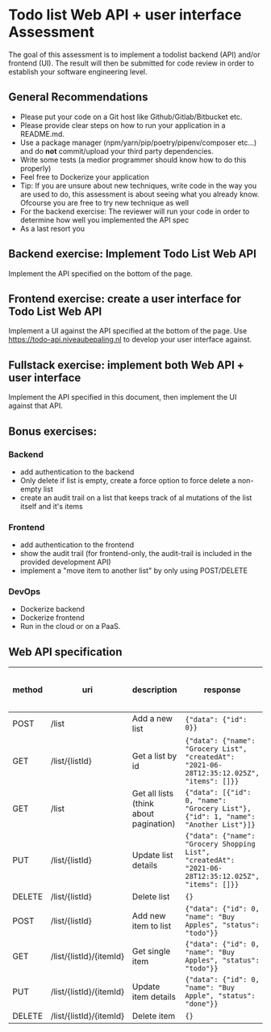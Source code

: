 # Todo list Web API + user interface Assessment

The goal of this assessment is to implement a todolist backend (API) and/or frontend (UI). The result will then be submitted for code review in order to establish your software engineering level.

## General Recommendations

- Please put your code on a Git host like Github/Gitlab/Bitbucket etc.
- Please provide clear steps on how to run your application in a README.md. 
- Use a package manager (npm/yarn/pip/poetry/pipenv/composer etc...) and do **not** commit/upload your third party dependencies. 
- Write some tests (a medior programmer should know how to do this properly)
- Feel free to Dockerize your application
- Tip: If you are unsure about new techniques, write code in the way you are used to do, this assessment is about seeing what you already know. Ofcourse you are free to try new technique as well
- For the backend exercise: The reviewer will run your code in order to determine how well you implemented the API spec
- As a last resort you

## Backend exercise: Implement Todo List Web API

Implement the API specified on the bottom of the page.

## Frontend exercise: create a user interface for Todo List Web API

Implement a UI against the API specified at the bottom of the page.
Use https://todo-api.niveaubepaling.nl to develop your user interface against.

## Fullstack exercise: implement both Web API + user interface

Implement the API specified in this document, then implement the UI against that API.

## Bonus exercises:

### Backend
- add authentication to the backend
- Only delete if list is empty, create a force option to force delete a non-empty list
- create an audit trail on a list that keeps track of al mutations of the list itself and it's items

### Frontend
- add authentication to the frontend
- show the audit trail (for frontend-only, the audit-trail is included in the provided development API)
- implement a "move item to another list" by only using POST/DELETE

### DevOps
- Dockerize backend
- Dockerize frontend
- Run in the cloud or on a PaaS.

## Web API specification

| method | uri                     | description                            | response                                                                                            | success http status code |
| ------ | ----------------------- | -------------------------------------- | --------------------------------------------------------------------------------------------------- | ------------------- |
| POST   | /list                   | Add a new list                         | `{"data": {"id": 0}}`                                                                               |                 201 |
| GET    | /list/{listId}          | Get a list by id                       | `{"data": {"name": "Grocery List", "createdAt": "2021-06-28T12:35:12.025Z", "items": []}}`          |                 200 |
| GET    | /list                   | Get all lists (think about pagination) | `{"data": [{"id": 0, "name": "Grocery List"}, {"id": 1, "name": "Another List"}]}`                  |                 200 |
| PUT    | /list/{listId}          | Update list details                    | `{"data": {"name": "Grocery Shopping List", "createdAt": "2021-06-28T12:35:12.025Z", "items": []}}` |                 200 |
| DELETE    | /list/{listId}          | Delete list                            | `{}`                                                                                                |                 200 |
| POST   | /list/{listId}          | Add new item to list                   | `{"data": {"id": 0, "name": "Buy Apples", "status": "todo"}}`                                       |                 200 |
| GET    | /list/{listId}/{itemId} | Get single item                        | `{"data": {"id": 0, "name": "Buy Apples", "status": "todo"}}`                                       |                 200 |
| PUT    | /list/{listId}/{itemId} | Update item details                    | `{"data": {"id": 0, "name": "Buy Apple", "status": "done"}}`                                        |                 200 |
| DELETE | /list/{listId}/{itemId} | Delete item                            | `{}`                                                                                                |                 200 |

